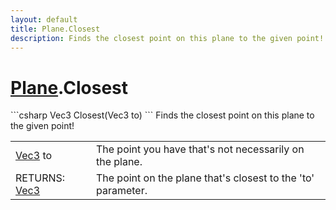```yaml
---
layout: default
title: Plane.Closest
description: Finds the closest point on this plane to the given point!
---
```

# [Plane]({{site.url}}/Pages/Reference/Plane.html).Closest

<div class='signature' markdown='1'>
```csharp
Vec3 Closest(Vec3 to)
```
Finds the closest point on this plane to the given
point!
</div>

|  |  |
|--|--|
|[Vec3]({{site.url}}/Pages/Reference/Vec3.html) to|The point you have that's not necessarily on the             plane.|
|RETURNS: [Vec3]({{site.url}}/Pages/Reference/Vec3.html)|The point on the plane that's closest to the 'to' parameter.|




